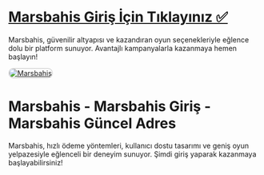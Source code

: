 # <a href="https://t2m.io/2284401">Marsbahis Giriş İçin Tıklayınız ✅</a>
Marsbahis, güvenilir altyapısı ve kazandıran oyun seçenekleriyle eğlence dolu bir platform sunuyor. Avantajlı kampanyalarla kazanmaya hemen başlayın!

<a href="https://t2m.io/2284401" title="Marsbahis">
    <img src="https://i.ibb.co/gtF7ptH/photo-2025-01-13-14-27-16.jpg" alt="Marsbahis" style="max-width: 100%; border: 2px solid #ddd; border-radius: 10px;">
</a>

# Marsbahis - Marsbahis Giriş - Marsbahis Güncel Adres
Marsbahis, hızlı ödeme yöntemleri, kullanıcı dostu tasarımı ve geniş oyun yelpazesiyle eğlenceli bir deneyim sunuyor. Şimdi giriş yaparak kazanmaya başlayabilirsiniz!

